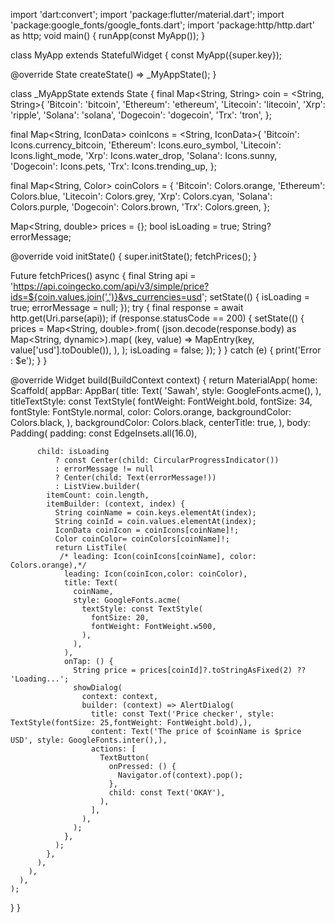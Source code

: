 import 'dart:convert';
import 'package:flutter/material.dart';
import 'package:google_fonts/google_fonts.dart';
import 'package:http/http.dart' as http;
void main() {
  runApp(const MyApp());
}

class MyApp extends StatefulWidget {
  const MyApp({super.key});

  @override
  State<MyApp> createState() => _MyAppState();
}

class _MyAppState extends State<MyApp> {
  final Map<String, String> coin = <String, String>{
    'Bitcoin': 'bitcoin',
    'Ethereum': 'ethereum',
    'Litecoin': 'litecoin',
    'Xrp': 'ripple',
    'Solana': 'solana',
    'Dogecoin': 'dogecoin',
    'Trx': 'tron',
  };

  final Map<String, IconData> coinIcons = <String, IconData>{
    'Bitcoin': Icons.currency_bitcoin,
    'Ethereum': Icons.euro_symbol,
    'Litecoin': Icons.light_mode,
    'Xrp': Icons.water_drop,
    'Solana': Icons.sunny,
    'Dogecoin': Icons.pets,
    'Trx': Icons.trending_up,
  };

  final Map<String, Color> coinColors = {
    'Bitcoin': Colors.orange,
    'Ethereum': Colors.blue,
    'Litecoin': Colors.grey,
    'Xrp': Colors.cyan,
    'Solana': Colors.purple,
    'Dogecoin': Colors.brown,
    'Trx': Colors.green,
  };

  Map<String, double> prices = {};
  bool isLoading = true;
  String? errorMessage;


  @override
  void initState() {
    super.initState();
    fetchPrices();
  }

  Future<void> fetchPrices() async {
    final String api =
        'https://api.coingecko.com/api/v3/simple/price?ids=${coin.values.join(',')}&vs_currencies=usd';
    setState(() {
      isLoading = true;
      errorMessage = null;
    });
    try {
      final response = await http.get(Uri.parse(api));
      if (response.statusCode == 200) {
        setState(() {
          prices = Map<String, double>.from(
            (json.decode(response.body) as Map<String, dynamic>).map(
                  (key, value) => MapEntry(key, value['usd'].toDouble()),
            ),
          );
          isLoading = false;
        });
      }
    } catch (e) {
      print('Error : $e');
    }
  }

  @override
  Widget build(BuildContext context) {
    return MaterialApp(
      home: Scaffold(
        appBar: AppBar(
          title: Text(
            'Sawah',
            style: GoogleFonts.acme(),
          ),
          titleTextStyle: const TextStyle(
            fontWeight: FontWeight.bold,
            fontSize: 34,
            fontStyle: FontStyle.normal,
            color: Colors.orange,
            backgroundColor: Colors.black,
          ),
          backgroundColor: Colors.black,
          centerTitle: true,
        ),
        body:
        Padding(
          padding: const EdgeInsets.all(16.0),

          child: isLoading
              ? const Center(child: CircularProgressIndicator())
              : errorMessage != null
              ? Center(child: Text(errorMessage!))
              : ListView.builder(
            itemCount: coin.length,
            itemBuilder: (context, index) {
              String coinName = coin.keys.elementAt(index);
              String coinId = coin.values.elementAt(index);
              IconData coinIcon = coinIcons[coinName]!;
              Color coinColor= coinColors[coinName]!;
              return ListTile(
               /* leading: Icon(coinIcons[coinName], color: Colors.orange),*/
                leading: Icon(coinIcon,color: coinColor),
                title: Text(
                  coinName,
                  style: GoogleFonts.acme(
                    textStyle: const TextStyle(
                      fontSize: 20,
                      fontWeight: FontWeight.w500,
                    ),
                  ),
                ),
                onTap: () {
                  String price = prices[coinId]?.toStringAsFixed(2) ?? 'Loading...';
                  showDialog(
                    context: context,
                    builder: (context) => AlertDialog(
                      title: const Text('Price checker', style: TextStyle(fontSize: 25,fontWeight: FontWeight.bold),),
                      content: Text('The price of $coinName is $price USD', style: GoogleFonts.inter(),),
                      actions: [
                        TextButton(
                          onPressed: () {
                            Navigator.of(context).pop();
                          },
                          child: const Text('OKAY'),
                        ),
                      ],
                    ),
                  );
                },
              );
            },
          ),
        ),
      ),
    );
  }
}
